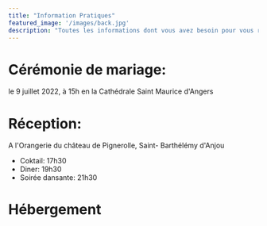 ```yaml
---
title: "Information Pratiques"
featured_image: '/images/back.jpg'
description: "Toutes les informations dont vous avez besoin pour vous rendre au mariage"
---
```


# Cérémonie de mariage: 

le 9 juillet 2022, à 15h en la Cathédrale Saint Maurice d'Angers 

# Réception: 

A l'Orangerie du château de Pignerolle, Saint- Barthélémy d'Anjou

* Coktail: 17h30 
* Diner: 19h30
* Soirée dansante: 21h30

# Hébergement






